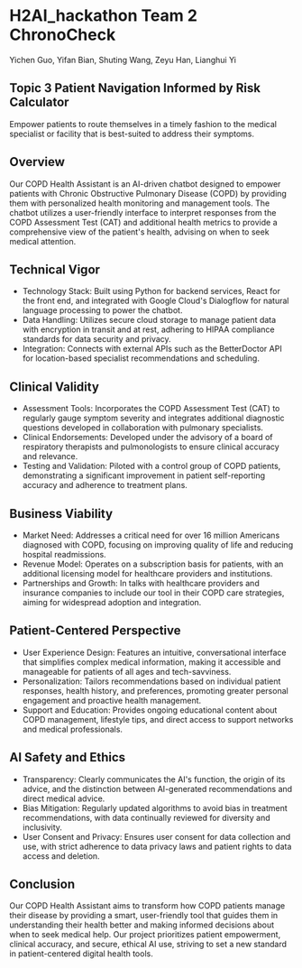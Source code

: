 # H2AI_hackathon Team 2 ChronoCheck

Yichen Guo, Yifan Bian, Shuting Wang, Zeyu Han, Lianghui Yi

## Topic 3 Patient Navigation Informed by Risk Calculator

Empower patients to route themselves in a timely fashion to the medical specialist or facility that is best-suited to address their symptoms.

## Overview
Our COPD Health Assistant is an AI-driven chatbot designed to empower patients with Chronic Obstructive Pulmonary Disease (COPD) by providing them with personalized health monitoring and management tools. The chatbot utilizes a user-friendly interface to interpret responses from the COPD Assessment Test (CAT) and additional health metrics to provide a comprehensive view of the patient's health, advising on when to seek medical attention.

## Technical Vigor
- Technology Stack: Built using Python for backend services, React for the front end, and integrated with Google Cloud's Dialogflow for natural language processing to power the chatbot.
- Data Handling: Utilizes secure cloud storage to manage patient data with encryption in transit and at rest, adhering to HIPAA compliance standards for data security and privacy.
- Integration: Connects with external APIs such as the BetterDoctor API for location-based specialist recommendations and scheduling.

## Clinical Validity
- Assessment Tools: Incorporates the COPD Assessment Test (CAT) to regularly gauge symptom severity and integrates additional diagnostic questions developed in collaboration with pulmonary specialists.
- Clinical Endorsements: Developed under the advisory of a board of respiratory therapists and pulmonologists to ensure clinical accuracy and relevance.
- Testing and Validation: Piloted with a control group of COPD patients, demonstrating a significant improvement in patient self-reporting accuracy and adherence to treatment plans.

## Business Viability
- Market Need: Addresses a critical need for over 16 million Americans diagnosed with COPD, focusing on improving quality of life and reducing hospital readmissions.
- Revenue Model: Operates on a subscription basis for patients, with an additional licensing model for healthcare providers and institutions.
- Partnerships and Growth: In talks with healthcare providers and insurance companies to include our tool in their COPD care strategies, aiming for widespread adoption and integration.

## Patient-Centered Perspective
- User Experience Design: Features an intuitive, conversational interface that simplifies complex medical information, making it accessible and manageable for patients of all ages and tech-savviness.
- Personalization: Tailors recommendations based on individual patient responses, health history, and preferences, promoting greater personal engagement and proactive health management.
- Support and Education: Provides ongoing educational content about COPD management, lifestyle tips, and direct access to support networks and medical professionals.

## AI Safety and Ethics
- Transparency: Clearly communicates the AI's function, the origin of its advice, and the distinction between AI-generated recommendations and direct medical advice.
- Bias Mitigation: Regularly updated algorithms to avoid bias in treatment recommendations, with data continually reviewed for diversity and inclusivity.
- User Consent and Privacy: Ensures user consent for data collection and use, with strict adherence to data privacy laws and patient rights to data access and deletion.

## Conclusion
Our COPD Health Assistant aims to transform how COPD patients manage their disease by providing a smart, user-friendly tool that guides them in understanding their health better and making informed decisions about when to seek medical help. Our project prioritizes patient empowerment, clinical accuracy, and secure, ethical AI use, striving to set a new standard in patient-centered digital health tools.